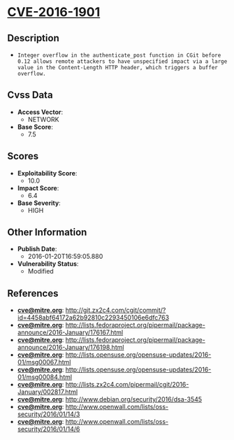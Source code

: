 
# [CVE-2016-1901](http://git.zx2c4.com/cgit/commit/?id=4458abf64172a62b92810c2293450106e6dfc763)

## Description

- `Integer overflow in the authenticate_post function in CGit before 0.12 allows remote attackers to have unspecified impact via a large value in the Content-Length HTTP header, which triggers a buffer overflow.`

## Cvss Data

- **Access Vector**:
  - NETWORK
- **Base Score**:
  - 7.5

## Scores

- **Exploitability Score**:
  - 10.0
- **Impact Score**:
  - 6.4
- **Base Severity**:
  - HIGH

## Other Information

- **Publish Date**:
  - 2016-01-20T16:59:05.880
- **Vulnerability Status**:
  - Modified

## References

- **cve@mitre.org**: http://git.zx2c4.com/cgit/commit/?id=4458abf64172a62b92810c2293450106e6dfc763
- **cve@mitre.org**: http://lists.fedoraproject.org/pipermail/package-announce/2016-January/176167.html
- **cve@mitre.org**: http://lists.fedoraproject.org/pipermail/package-announce/2016-January/176198.html
- **cve@mitre.org**: http://lists.opensuse.org/opensuse-updates/2016-01/msg00067.html
- **cve@mitre.org**: http://lists.opensuse.org/opensuse-updates/2016-01/msg00084.html
- **cve@mitre.org**: http://lists.zx2c4.com/pipermail/cgit/2016-January/002817.html
- **cve@mitre.org**: http://www.debian.org/security/2016/dsa-3545
- **cve@mitre.org**: http://www.openwall.com/lists/oss-security/2016/01/14/3
- **cve@mitre.org**: http://www.openwall.com/lists/oss-security/2016/01/14/6
